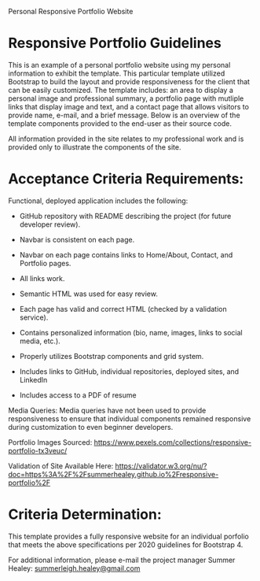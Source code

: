 Personal Responsive Portfolio Website

# Responsive Portfolio Guidelines

This is an example of a personal portfolio website using my personal information to exhibit the template. This particular template utilized Bootstrap to build the layout and provide responsiveness for the client that can be easily customized. The template includes: an area to display a personal image and professional summary, a portfolio page with mutliple links that display image and text, and a contact page that allows visitors to provide name, e-mail, and a brief message. Below is an overview of the template components provided to the end-user as their source code.

All information provided in the site relates to my professional work and is provided only to illustrate the components of the site.

# Acceptance Criteria Requirements:

Functional, deployed application includes the following:

* GitHub repository with README describing the project (for future developer review).

* Navbar is consistent on each page.

* Navbar on each page contains links to Home/About, Contact, and Portfolio pages.

* All links work.

* Semantic HTML was used for easy review.

* Each page has valid and correct HTML (checked by a validation service).

* Contains personalized information (bio, name, images, links to social media, etc.).

* Properly utilizes Bootstrap components and grid system.

* Includes links to GitHub, individual repositories, deployed sites, and LinkedIn

* Includes access to a PDF of resume

Media Queries: Media queries have not been used to provide responsiveness to ensure that individual components remained responsive during customization to even beginner developers. 

Portfolio Images Sourced: https://www.pexels.com/collections/responsive-portfolio-tx3veuc/

Validation of Site Available Here: https://validator.w3.org/nu/?doc=https%3A%2F%2Fsummerhealey.github.io%2Fresponsive-portfolio%2F 

# Criteria Determination: 

This template provides a fully responsive website for an individual porfolio that meets the above specifications per 2020 guidelines for Bootstrap 4. 

For additional information, please e-mail the project manager Summer Healey: summerleigh.healey@gmail.com
